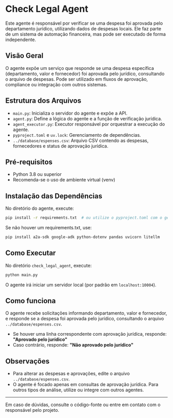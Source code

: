 # Check Legal Agent

Este agente é responsável por verificar se uma despesa foi aprovada pelo departamento jurídico, utilizando dados de despesas locais. Ele faz parte de um sistema de automação financeira, mas pode ser executado de forma independente.

## Visão Geral

O agente expõe um serviço que responde se uma despesa específica (departamento, valor e fornecedor) foi aprovada pelo jurídico, consultando o arquivo de despesas. Pode ser utilizado em fluxos de aprovação, compliance ou integração com outros sistemas.

## Estrutura dos Arquivos

- `main.py`: Inicializa o servidor do agente e expõe a API.
- `agent.py`: Define a lógica do agente e a função de verificação jurídica.
- `agent_executor.py`: Executor responsável por orquestrar a execução do agente.
- `pyproject.toml` e `uv.lock`: Gerenciamento de dependências.
- `../database/espenses.csv`: Arquivo CSV contendo as despesas, fornecedores e status de aprovação jurídica.

## Pré-requisitos

- Python 3.8 ou superior
- Recomenda-se o uso de ambiente virtual (venv)

## Instalação das Dependências

No diretório do agente, execute:

```bash
pip install -r requirements.txt  # ou utilize o pyproject.toml com o gerenciador de sua preferência
```

Se não houver um requirements.txt, use:

```bash
pip install a2a-sdk google-adk python-dotenv pandas uvicorn litellm
```

## Como Executar

No diretório `check_legal_agent`, execute:

```bash
python main.py
```

O agente irá iniciar um servidor local (por padrão em `localhost:10004`).

## Como funciona

O agente recebe solicitações informando departamento, valor e fornecedor, e responde se a despesa foi aprovada pelo jurídico, consultando o arquivo `../database/espenses.csv`.

- Se houver uma linha correspondente com aprovação jurídica, responde: **"Aprovado pelo jurídico"**
- Caso contrário, responde: **"Não aprovado pelo jurídico"**

## Observações

- Para alterar as despesas e aprovações, edite o arquivo `../database/espenses.csv`.
- O agente é focado apenas em consultas de aprovação jurídica. Para outros tipos de análise, utilize ou integre com outros agentes.

---

Em caso de dúvidas, consulte o código-fonte ou entre em contato com o responsável pelo projeto.

